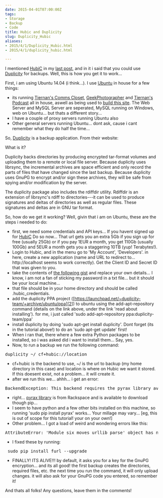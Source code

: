 ```yaml
---
date: 2015-04-01T07:00:00Z
tags:
- Storage
- Backup
- Code
title: Hubic and Duplicity
slug: Duplicity_Hubic
aliases:
- 2015/4/1/Duplicity_Hubic.html
- 2015/4/1/duplicity_hubic.html

---
```

 
 

I mentioned [HubiC][1] in my [last post][3], and in it i said that you could use [Duplicity][4] for backups. Well, this is how you get it to work...

First, i am using Ubuntu 14.04 (i think...). I use [Ubuntu][9] in house for a few things:

* its running [Tiernan's Comms Closet][5], [GeekPhotographer][6] and [Tiernan's Podcast][7] all in house, aswell as being used to [build this site][8]. The Web Server and MySQL Server are seperated, MySQL running on Windows, web on Ubuntu... but thats a different story...
* I have a couple of proxy servers running Ubuntu also
* Other general servers running Ubuntu... dont ask, cause i cant remember what they do half the time...

So, [Duplicity][4] is a backup application. From their website:

What is it?

Duplicity backs directories by producing encrypted tar-format volumes and uploading them to a remote or local file server. Because duplicity uses librsync, the incremental archives are space efficient and only record the parts of files that have changed since the last backup. Because duplicity uses GnuPG to encrypt and/or sign these archives, they will be safe from spying and/or modification by the server.

The duplicity package also includes the rdiffdir utility. Rdiffdir is an extension of librsync's rdiff to directories---it can be used to produce signatures and deltas of directories as well as regular files. These signatures and deltas are in GNU tar format.

So, how do we get it working? Well, givin that i am on Ubuntu, these are the steps i needed to do:

* first, we need some credentials and API keys... If you havent signed up for [HubiC][1] Do so now... That url gets you an extra 5Gb if you sign up for free (usually 25Gb) or if you pay 1EUR a month, you get 110Gb (usually 100Gb) and 5EUR a month gets you a staggering 10TB (yup! Terabytes!).
* Login to Hubic, and in the menu go to 'My Account', 'Developers'. in here, create a new application (name and URL to redirect to... http://localhost seems to work correctly). Get the Client ID and Secret ID that was given to you.
* take the contents of [the following gist][10] and replace your own details... I know, i am not a fan of sticking my password in a txt file... but it should be your local machine...
* that file should be in your home directory and should be called .hubic_credentials.
* add the duplicity PPA project ([https://launchpad.net/~duplicity-team/+archive/ubuntu/ppa][2]) to ubuntu using the add-apt-repository command (details on the link above, under the link 'read about installing'). for me, i just called 'sudo add-apt-repository ppa:duplicity-team/ppa'
* install duplicity by doing 'sudo apt-get install duplicity'. Dont forget (its in the tutorial above!) to do an 'sudo apt-get update' first!
* When i ran that, there where a few extra Python packages to be installed, so i was asked did i want to install them... Say, yes.
* Now, to run a backup we run the following command:

<pre>duplicity ~/ cf+hubic://location</pre>

* cf+hubic is the backend to use, ~/ is the url to backup (my home directory in this case) and location is where on Hubic we want it stored. If this doesent exist, not a problem... it will create it.
* after we run this we... ahhh... i get an error:
<pre>BackendException: This backend requires the pyrax library available from Rackspace.</pre>
* right... [pyrax library][11] is from Rackspace and is available to download though pip...
* I seem to have python and a few other bits installed on this machine, so running 'sudo pip install pyrax' works... Your millage may vary... [eg, this is out of scope for this tutorial! your on your own!]
* Other problem... I got a load of weird and wondering errors like this:

<pre>AttributeError: 'Module_six_moves_urllib_parse' object has no attribute 'SplitResult'</pre>

* I fixed these by running:

<pre> sudo pip install furl --upgrade</pre>

* FINALLY! ITS ALIVE!!! by default, it asks you for a key for the GnuPG encryption... and its all good! the first backup creates the directories, required files, etc. the next time you run the command, it will only upload changes. it will also ask for your GnuPG code you entered, so remember it!

And thats all folks! Any questions, leave them in the comments!

[1]: https://hubic.com/home/new/?referral=GMSQVQ
[2]: https://launchpad.net/~duplicity-team/+archive/ubuntu/ppa
[3]: https://www.tiernanotoole.ie/2015/03/31/HubiC_SWIFT_CURL.html
[4]: http://duplicity.nongnu.org/
[5]: http://blog.lotas-smartman.net
[6]: http://www.geekphotographer.com
[7]: http://podcast.tiernanotoole.ie
[8]: http://tiernanotoole.ie/2012/08/29/NewSite.html
[9]: http://www.ubuntu.com
[10]: https://gist.github.com/tiernano/86ab2e08ba4e588a343a
[11]: https://github.com/rackspace/pyrax
